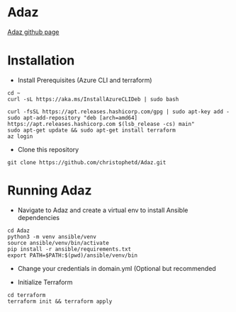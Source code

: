 # Adaz

[Adaz github page](https://github.com/christophetd/Adaz)

# Installation
- Install Prerequisites (Azure CLI and terraform)
```
cd ~
curl -sL https://aka.ms/InstallAzureCLIDeb | sudo bash

curl -fsSL https://apt.releases.hashicorp.com/gpg | sudo apt-key add -
sudo apt-add-repository "deb [arch=amd64] https://apt.releases.hashicorp.com $(lsb_release -cs) main"
sudo apt-get update && sudo apt-get install terraform
az login
```
-   Clone this repository
```
git clone https://github.com/christophetd/Adaz.git
```
# Running Adaz
-   Navigate to Adaz and create a virtual env to install Ansible dependencies
```
cd Adaz
python3 -m venv ansible/venv 
source ansible/venv/bin/activate
pip install -r ansible/requirements.txt
export PATH=$PATH:$(pwd)/ansible/venv/bin
```

-   Change your credentials in domain.yml (Optional but recommended
    
-   Initialize Terraform
```
cd terraform
terraform init && terraform apply
```
